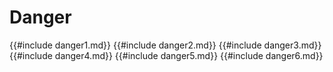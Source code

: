 # Danger
{{#include danger1.md}}
{{#include danger2.md}}
{{#include danger3.md}}
{{#include danger4.md}}
{{#include danger5.md}}
{{#include danger6.md}}